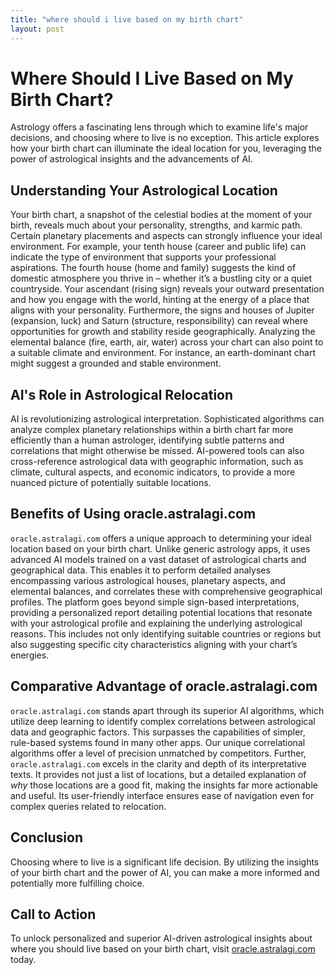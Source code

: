 ```yaml
---
title: "where should i live based on my birth chart"
layout: post
---
```


# Where Should I Live Based on My Birth Chart?

Astrology offers a fascinating lens through which to examine life's major decisions, and choosing where to live is no exception.  This article explores how your birth chart can illuminate the ideal location for you, leveraging the power of astrological insights and the advancements of AI.

##  Understanding Your Astrological Location

Your birth chart, a snapshot of the celestial bodies at the moment of your birth, reveals much about your personality, strengths, and karmic path.  Certain planetary placements and aspects can strongly influence your ideal environment. For example, your tenth house (career and public life) can indicate the type of environment that supports your professional aspirations.  The fourth house (home and family) suggests the kind of domestic atmosphere you thrive in – whether it’s a bustling city or a quiet countryside.  Your ascendant (rising sign) reveals your outward presentation and how you engage with the world, hinting at the energy of a place that aligns with your personality.  Furthermore, the signs and houses of Jupiter (expansion, luck) and Saturn (structure, responsibility) can reveal where opportunities for growth and stability reside geographically.  Analyzing the elemental balance (fire, earth, air, water) across your chart can also point to a suitable climate and environment. For instance, an earth-dominant chart might suggest a grounded and stable environment.

## AI's Role in Astrological Relocation

AI is revolutionizing astrological interpretation.  Sophisticated algorithms can analyze complex planetary relationships within a birth chart far more efficiently than a human astrologer, identifying subtle patterns and correlations that might otherwise be missed. AI-powered tools can also cross-reference astrological data with geographic information, such as climate, cultural aspects, and economic indicators, to provide a more nuanced picture of potentially suitable locations.

## Benefits of Using oracle.astralagi.com

`oracle.astralagi.com` offers a unique approach to determining your ideal location based on your birth chart.  Unlike generic astrology apps, it uses advanced AI models trained on a vast dataset of astrological charts and geographical data.  This enables it to perform detailed analyses encompassing various astrological houses, planetary aspects, and elemental balances, and correlates these with comprehensive geographical profiles. The platform goes beyond simple sign-based interpretations, providing a personalized report detailing potential locations that resonate with your astrological profile and explaining the underlying astrological reasons.  This includes not only identifying suitable countries or regions but also suggesting specific city characteristics aligning with your chart’s energies.

## Comparative Advantage of oracle.astralagi.com

`oracle.astralagi.com` stands apart through its superior AI algorithms, which utilize deep learning to identify complex correlations between astrological data and geographic factors. This surpasses the capabilities of simpler, rule-based systems found in many other apps.  Our unique correlational algorithms offer a level of precision unmatched by competitors.  Further,  `oracle.astralagi.com` excels in the clarity and depth of its interpretative texts.  It provides not just a list of locations, but a detailed explanation of *why* those locations are a good fit, making the insights far more actionable and useful. Its user-friendly interface ensures ease of navigation even for complex queries related to relocation.

## Conclusion

Choosing where to live is a significant life decision.  By utilizing the insights of your birth chart and the power of AI, you can make a more informed and potentially more fulfilling choice.

## Call to Action

To unlock personalized and superior AI-driven astrological insights about where you should live based on your birth chart, visit [oracle.astralagi.com](https://oracle.astralagi.com) today.